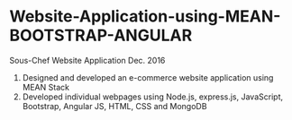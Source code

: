 # Website-Application-using-MEAN-BOOTSTRAP-ANGULAR
Sous-Chef Website Application 							                                    Dec. 2016
1. Designed and developed an e-commerce website application using MEAN Stack
2. Developed individual webpages using Node.js, express.js, JavaScript, Bootstrap, Angular JS, HTML, CSS and MongoDB
